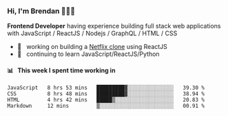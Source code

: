 ### Hi, I'm Brendan 👨🏻‍💻

<b>Frontend Developer</b> having experience building full stack web applications with JavaScript / ReactJS / Nodejs / GraphQL / HTML / CSS</p>

 - 🚀 	&nbsp; working on building a [Netflix clone](https://github.com/brendantfinn/netflix-clone) using ReactJS
 - 🌱 	&nbsp; continuing to learn JavaScript/ReactJS/Python

 
 
#### 📊 	&nbsp; This week I spent time working in
<!--START_SECTION:waka-->
```text
JavaScript   8 hrs 53 mins   █████████▓░░░░░░░░░░░░░░░   39.30 % 
CSS          8 hrs 48 mins   █████████▓░░░░░░░░░░░░░░░   38.94 % 
HTML         4 hrs 42 mins   █████▒░░░░░░░░░░░░░░░░░░░   20.83 % 
Markdown     12 mins         ▒░░░░░░░░░░░░░░░░░░░░░░░░   00.91 % 
```
<!--END_SECTION:waka-->
